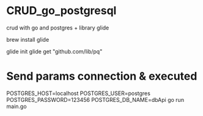 # CRUD_go_postgresql
crud with go and postgres + library glide

brew install glide

glide init
glide get "github.com/lib/pq"

Send params connection & executed
======================================
POSTGRES_HOST=localhost POSTGRES_USER=postgres POSTGRES_PASSWORD=123456 POSTGRES_DB_NAME=dbApi go run main.go
